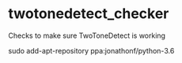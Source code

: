 # twotonedetect_checker
Checks to make sure TwoToneDetect is working


sudo add-apt-repository ppa:jonathonf/python-3.6


